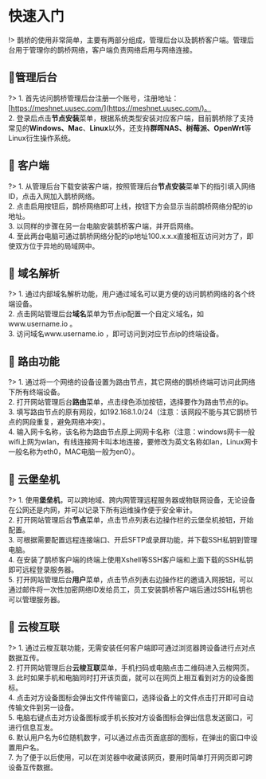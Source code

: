 # 快速入门

!> 鹊桥的使用非常简单，主要有两部分组成，管理后台以及鹊桥客户端。管理后台用于管理你的鹊桥网络，客户端负责网络启用与网络连接。



##  :lemon:管理后台 <!-- {docsify-ignore} -->
?> 1.  首先访问鹊桥管理后台注册一个账号，注册地址： [https://meshnet.uusec.com/](https://meshnet.uusec.com/)。
<br/>2. 登录后点击**节点安装**菜单，根据系统类型安装对应客户端，目前鹊桥除了支持常见的**Windows、Mac**、**Linux**以外，还支持**群晖NAS、树莓派、OpenWrt**等Linux衍生操作系统。



##  :melon: 客户端 <!-- {docsify-ignore} -->

?> 1.  从管理后台下载安装客户端，按照管理后台**节点安装**菜单下的指引填入网络ID，点击入网加入鹊桥网络。
<br/>2. 点击启用按钮后，鹊桥网络即可上线，按钮下方会显示当前鹊桥网络分配的ip地址。
<br/>3. 以同样的步骤在另一台电脑安装鹊桥客户端，并开启网络。
<br/>4. 至此两台电脑可通过鹊桥网络分配的ip地址100.x.x.x直接相互访问对方了，即使双方位于异地的局域网中。



##  :grapes: 域名解析 <!-- {docsify-ignore} -->

?> 1.  通过内部域名解析功能，用户通过域名可以更方便的访问鹊桥网络的各个终端设备。
<br/>2. 点击网站管理后台**域名**菜单为节点ip配置一个自定义域名，如www.username.io 。
<br/>3. 访问域名www.username.io ，即可访问到对应节点ip的终端设备。



##  :strawberry: 路由功能 <!-- {docsify-ignore} -->

?> 1.  通过将一个网络的设备设置为路由节点，其它网络的鹊桥终端可访问此网络下所有终端设备。
<br/>2. 打开网站管理后台**路由**菜单，点击绿色添加按钮，选择要作为路由节点的ip。
<br/>3. 填写路由节点的原有网段，如192.168.1.0/24（注意：该网段不能与其它鹊桥节点的网段重复，避免网络冲突）。
<br/>4. 输入网卡名称，该名称为路由节点原上网网卡名称（注意：windows网卡一般wifi上网为wlan，有线连接网卡叫本地连接，要修改为英文名称如lan，Linux网卡一般名称为eth0，MAC电脑一般为en0）。



##  :pineapple: 云堡垒机 <!-- {docsify-ignore} -->

?> 1.  使用**堡垒机**，可以跨地域、跨内网管理远程服务器或物联网设备，无论设备在公网还是内网，并可以记录下所有运维操作便于安全审计。
<br/>2. 打开网站管理后台**节点**菜单，点击节点列表右边操作栏的云堡垒机按钮，开始配置。
<br/>3. 可根据需要配置远程连接端口、开启SFTP或录屏功能，并下载SSH私钥到管理电脑。
<br/>4. 在安装了鹊桥客户端的终端上使用Xshell等SSH客户端和上面下载的SSH私钥即可远程登录服务器。
<br/>5. 打开网站管理后台**用户**菜单，点击节点列表右边操作栏的邀请入网按钮，可以通过邮件将一次性加密网络ID发给员工，员工安装鹊桥客户端后通过SSH私钥也可以管理服务器。



##  :peach: 云梭互联 <!-- {docsify-ignore} -->

?> 1.  通过云梭互联功能，无需安装任何客户端即可通过浏览器跨设备进行点对点数据互传。
<br/>2. 打开网站管理后台**云梭互联**菜单，手机扫码或电脑点击二维码进入云梭网页。
<br/>3. 此时如果手机和电脑同时打开该页面，就可以在网页上相互看到对方的设备图标。
<br/>4. 点击对方设备图标会弹出文件传输窗口，选择设备上的文件点击打开即可自动传输文件到另一设备。
<br/>5. 电脑右键点击对方设备图标或手机长按对方设备图标会弹出信息发送窗口，可进行信息互发。
<br/>6. 默认用户名为6位随机数字，可以通过点击页面底部的图标，在弹出的窗口中设置用户名。
<br/>7. 为了便于以后使用，可以在浏览器中收藏该网页，要用时简单打开网页即可跨设备互传数据。

